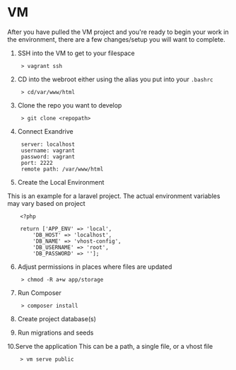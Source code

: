 VM
===

After you have pulled the VM project and you're ready to begin your work in the environment, there are a few changes/setup you will want to complete.  

1. SSH into the VM to get to your filespace
  

        > vagrant ssh 
  

2. CD into the webroot either using the alias you put into your `.bashrc`

        > cd/var/www/html
  
3. Clone the repo you want to develop

        > git clone <repopath>

4. Connect Exandrive

        server: localhost
        username: vagrant
        password: vagrant
        port: 2222
        remote path: /var/www/html
  
5. Create the Local Environment

This is an example for a laravel project.  The actual environment variables may vary based on project

        <?php

        return ['APP_ENV' => 'local',
            'DB_HOST' => 'localhost',
            'DB_NAME' => 'vhost-config',
            'DB_USERNAME' => 'root',
            'DB_PASSWORD' => ''];
      
6. Adjust permissions in places where files are updated

        > chmod -R a+w app/storage

7. Run Composer

        > composer install
  
8. Create project database(s)

9. Run migrations and seeds

10.Serve the application
This can be a path, a single file, or a vhost file

        > vm serve public
        

  

  
